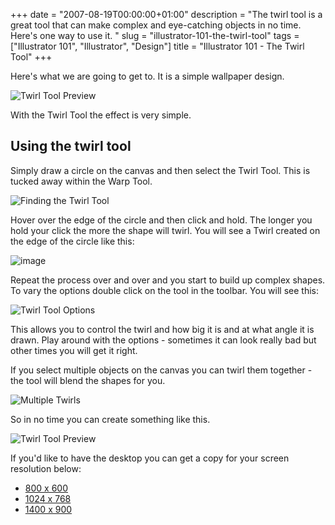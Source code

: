 +++
date = "2007-08-19T00:00:00+01:00"
description = "The twirl tool is a great tool that can make complex and eye-catching objects in no time. Here's one way to use it. "
slug = "illustrator-101-the-twirl-tool"
tags = ["Illustrator 101", "Illustrator", "Design"]
title = "Illustrator 101 - The Twirl Tool"
+++

Here's what we are going to get to. It is a simple wallpaper design.

![Twirl Tool Preview][1]

With the Twirl Tool the effect is very simple.

## Using the twirl tool

Simply draw a circle on the canvas and then select the Twirl Tool. This is
tucked away within the Warp Tool.

![Finding the Twirl Tool][2]

Hover over the edge of the circle and then click and hold. The longer you hold
your click the more the shape will twirl. You will see a Twirl created on the
edge of the circle like this:

![image][3]

Repeat the process over and over and you start to build up complex shapes. To
vary the options double click on the tool in the toolbar. You will see this:

![Twirl Tool Options][4]

This allows you to control the twirl and how big it is and at what angle it is
drawn. Play around with the options - sometimes it can look really bad but other
times you will get it right.

If you select multiple objects on the canvas you can twirl them together - the
tool will blend the shapes for you.

![Multiple Twirls][5]

So in no time you can create something like this.

![Twirl Tool Preview][1]

If you'd like to have the desktop you can get a copy for your screen resolution
below:

- [800 x 600][6]
- [1024 x 768][7]
- [1400 x 900][8]

[1]: /images/articles/swirl_preview_500.png
[2]: /images/articles/warp_tool.jpg
[3]: /images/articles/warp_and_circle.jpg
[4]: /images/articles/twirl_tool_options.jpg
[5]: /images/articles/multiple_twirl_shapes.jpg
[6]: http://cdn.shapeshed.com/downloads/twirl_wallpaper/800x600.png
[7]: http://cdn.shapeshed.com/downloads/twirl_wallpaper/1024x768.png
[8]: http://cdn.shapeshed.com/downloads/twirl_wallpaper/1400x900.png
